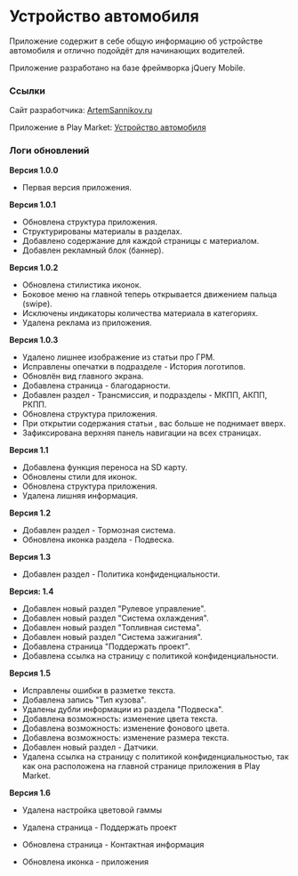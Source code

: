 # Устройство автомобиля

Приложение содержит в себе общую информацию об устройстве автомобиля и отлично подойдёт для начинающих водителей.

Приложение разработано на базе фреймворка jQuery Mobile.

### Ссылки

Сайт разработчика: [ArtemSannikov.ru](http://artemsannikov.ru)

Приложение в Play Market: [Устройство автомобиля](https://play.google.com/store/apps/details?id=com.auto.start)

### Логи обновлений

**Версия 1.0.0**

* Первая версия приложения.

**Версия 1.0.1**

* Обновлена структура приложения.
* Структурированы материалы в разделах.
* Добавлено содержание для каждой страницы с материалом.
* Добавлен рекламный блок (баннер).


**Версия 1.0.2**

* Обновлена стилистика иконок.
* Боковое меню на главной теперь открывается движением пальца (swipe).
* Исключены индикаторы количества материала в категориях.
* Удалена реклама из приложения.

**Версия 1.0.3**

* Удалено лишнее изображение из статьи про ГРМ.
* Исправлены опечатки в подразделе - История логотипов.
* Обновлён вид главного экрана.
* Добавлена страница - благодарности.
* Добавлен раздел - Трансмиссия, и подразделы - МКПП, АКПП, РКПП.
* Обновлена структура приложения.
* При открытии содержания статьи , вас больше не поднимает вверх.
* Зафиксирована верхняя панель навигации на всех страницах.

**Версия 1.1**

* Добавлена функция переноса на SD карту.
* Обновлены стили для иконок.
* Обновлена структура приложения.
* Удалена лишняя информация.

**Версия 1.2**

* Добавлен раздел - Тормозная система.
* Обновлена иконка раздела - Подвеска.

**Версия 1.3**

* Добавлен раздел - Политика конфиденциальности.

**Версия:	1.4**

 * Добавлен новый раздел "Рулевое управление".
 * Добавлен новый раздел "Система охлаждения".
 * Добавлен новый раздел "Топливная система".
 * Добавлен новый раздел "Система зажигания".
 * Добавлена страница "Поддержать проект".
 * Добавлена ссылка на страницу с политикой конфиденциальности.

**Версия 1.5**

* Исправлены ошибки в разметке текста.
* Добавлена запись "Тип кузова".
* Удалены дубли информации из раздела "Подвеска".
* Добавлена возможность: изменение цвета текста.
* Добавлена возможность: изменение фонового цвета.
* Добавлена возможность: изменение размера текста.
* Добавлен новый раздел - Датчики.
* Удалена ссылка на страницу с политикой конфиденциальностью, так как она расположена на главной странице приложения в Play Market.

**Версия 1.6**

* Удалена настройка цветовой гаммы
* Удалена страница - Поддержать проект
* Обновлена страница - Контактная информация

* Обновлена иконка - приложения